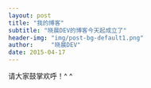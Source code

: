 ```yaml
---
layout: post
title: "我的博客"
subtitle: "晓晨DEV的博客今天起成立了"
header-img: "img/post-bg-default1.png"
author:     "晓晨DEV"
date: 2015-04-17
---
```

请大家鼓掌欢呼！^ ^